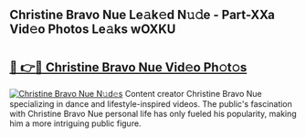 ## Christine Bravo Nue Le𝚊k𝚎d N𝚞𝚍e - Part-XXa Vid𝚎o Photos Le𝚊ks wOXKU

# <h2><a href="http://fb6b9tw.evod.top/?m=Christine+Bravo+Nue">🔗 👉🔴 Christine Bravo Nue Vid𝚎o Ph𝚘t𝚘s</a></h2>

[![Christine Bravo Nue N𝚞d𝚎s](https://i.imgur.com/8V9OHl7.gif)](http://fb6b9tw.evod.top/?m=Christine+Bravo+Nue)
Content creator Christine Bravo Nue specializing in dance and lifestyle-inspired videos. The public's fascination with Christine Bravo Nue personal life has only fueled his popularity, making him a more intriguing public figure. 
